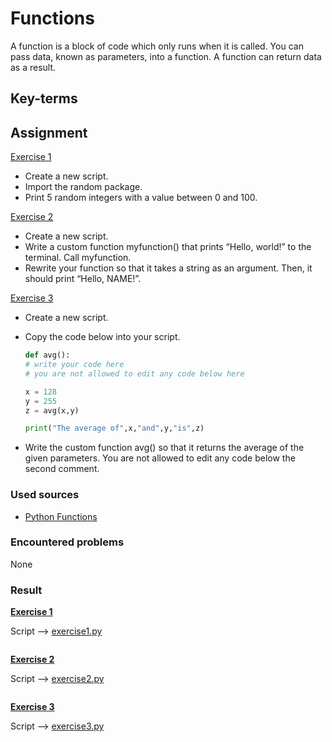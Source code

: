 # Functions
A function is a block of code which only runs when it is called. You can pass data, known as parameters, into a function. A function can return data as a result.

## Key-terms


## Assignment

<ins>Exercise 1</ins>

- Create a new script.
- Import the random package.
- Print 5 random integers with a value between 0 and 100.

<ins>Exercise 2</ins>

- Create a new script.
- Write a custom function myfunction() that prints “Hello, world!” to the terminal. Call myfunction.
- Rewrite your function so that it takes a string as an argument. Then, it should print “Hello, NAME!”.

<ins>Exercise 3</ins>

- Create a new script.

- Copy the code below into your script.

    ```py
    def avg():
    # write your code here
    # you are not allowed to edit any code below here

    x = 128
    y = 255
    z = avg(x,y)

    print("The average of",x,"and",y,"is",z)
    ```
- Write the custom function avg() so that it returns the average of the given parameters. You are not allowed to edit any code below the second comment.

### Used sources
- [Python Functions](https://www.w3schools.com/python/python_functions.asp)

### Encountered problems
None

### Result

**<ins>Exercise 1</ins>**

Script --> [exercise1.py](/09_Python/includes/06_exercise1.py)

```py

```

**<ins>Exercise 2</ins>**

Script --> [exercise2.py](/09_Python/includes/06_exercise2.py)

```py

```

**<ins>Exercise 3</ins>**

Script --> [exercise3.py](/09_Python/includes/06_exercise3.py)

```py

```